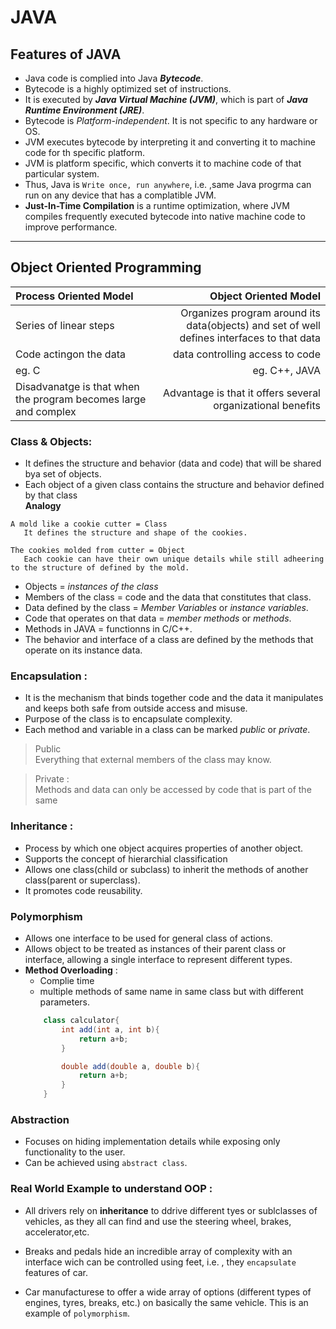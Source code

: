 # JAVA 
## Features of JAVA
- Java code is complied into Java ***Bytecode***. 
- Bytecode is a highly optimized set of instructions.
- It is executed by ***Java Virtual Machine (JVM)***, which is part of ***Java Runtime Environment (JRE)***.
- Bytecode is *Platform-independent*. It is not specific to any hardware or OS. 
- JVM executes bytecode by interpreting it and converting it to machine code for th specific platform.
- JVM is platform specific, which converts it to machine code of that particular system.
- Thus, Java is `Write once, run anywhere`, i.e. ,same Java progrma can run on any device that has a complatible JVM.
 - **Just-In-Time Compilation** is a runtime optimization, where JVM compiles frequently executed bytecode into native machine code to improve performance.

---
## Object Oriented Programming

| Process Oriented Model | Object Oriented Model |
|:-----------------------| ---------------------:|
|Series of linear steps  | Organizes program around its data(objects) and set of well defines interfaces to that data|
|Code actingon the data  | data controlling access to code|
|eg. C| eg. C++, JAVA|    
|Disadvanatge is that when the program becomes large and complex|Advantage is that it offers several organizational benefits|

### Class & Objects:
 - It defines the structure and behavior (data and code) that will be shared bya set of objects.
 - Each object of a given class contains the structure and behavior defined by that class  
 **Analogy**
 ```
A mold like a cookie cutter = Class
    It defines the structure and shape of the cookies.

The cookies molded from cutter = Object
    Each cookie can have their own unique details while still adheering to the structure of defined by the mold.
 ```
 - Objects = _instances of the class_
 - Members of the class = code and the data that constitutes that class.
 - Data defined by the class = _Member Variables_ or _instance variables_.
 - Code that operates on that data = _member methods_ or _methods_.
 - Methods in JAVA = functionns in C/C++.
 - The behavior and interface of a class are defined by the methods that operate on its instance data.
### Encapsulation :
- It is the mechanism that binds together code and the data it manipulates and keeps both safe from outside access and misuse.
- Purpose of the class is to encapsulate complexity.
- Each method and variable in a class can be marked _public_ or _private_.

> Public  
>Everything that external members of the class may know.

>Private :  
>Methods and data can only be accessed by code that is part of the same

### Inheritance :
- Process by which one object acquires properties of another object.
- Supports the concept of hierarchial classification
- Allows one class(child or subclass) to inherit the methods of another class(parent or superclass).
- It promotes code reusability.

### Polymorphism
- Allows one interface to be used for general class of actions.
- Allows object to be treated as instances of their parent class or interface, allowing a single interface to represent different types.
- **Method Overloading** : 
    - Complie time
    - multiple methods of same name in same class but with different parameters.
    ``` java
        class calculator{
            int add(int a, int b){
                return a+b;
            }

            double add(double a, double b){
                return a+b;
            }
        }
    ```
### Abstraction
- Focuses on hiding implementation details while exposing only functionality to the user.
- Can be achieved using `abstract class`.

### Real World Example to understand OOP :
- All drivers rely on **inheritance** to ddrive different tyes or sublclasses of
vehicles, as they all can find and use the steering wheel, brakes, accelerator,etc.

- Breaks and pedals hide an incredible array of complexity with an interface wich can be controlled using feet, i.e. , they `encapsulate` features of car.

- Car manufacturese to offer a wide array of options (different types of engines, tyres, breaks, etc.) on basically the same vehicle. This is an example of `polymorphism`.
 

        